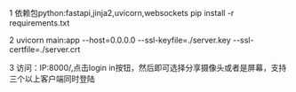 1 依赖包python:fastapi,jinja2,uvicorn,websockets
  pip install -r requirements.txt


2 uvicorn main:app --host=0.0.0.0 --ssl-keyfile=./server.key --ssl-certfile=./server.crt


3 访问：IP:8000/,点击login in按钮，然后即可选择分享摄像头或者是屏幕，支持三个以上客户端同时登陆



